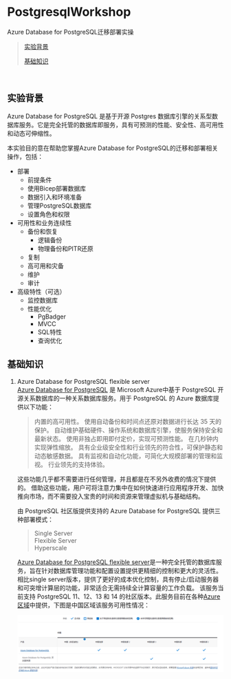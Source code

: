 # PostgresqlWorkshop
Azure Database for PostgreSQL迁移部署实操

> [实验背景](#实验背景)
>
> [基础知识](#所需基础知识介绍)
>

&nbsp;
&nbsp;

## 实验背景
Azure Database for PostgreSQL 是基于开源 Postgres 数据库引擎的关系型数据库服务。它是完全托管的数据库即服务，具有可预测的性能、安全性、高可用性和动态可伸缩性。

本实验目的意在帮助您掌握Azure Database for PostgreSQL的迁移和部署相关操作，包括：
- 部署
  -  前提条件
  -  使用Bicep部署数据库
  -  数据引入和环境准备
  -  管理PostgreSQL数据库
  -  设置角色和权限
- 可用性和业务连续性
  - 备份和恢复
    - 逻辑备份
    - 物理备份和PITR还原
  - 复制
  - 高可用和灾备
  - 维护
  - 审计
- 高级特性（可选）
  - 监控数据库
  - 性能优化
    - PgBadger
    - MVCC
    - SQL特性
    - 查询优化

    
## 基础知识
1. Azure Database for PostgreSQL flexible server  
   [Azure Database for PostgreSQL](https://learn.microsoft.com/zh-cn/azure/postgresql/single-server/overview) 是 Microsoft Azure中基于 PostgreSQL 开源关系数据库的一种关系数据库服务。用于 PostgreSQL 的 Azure 数据库提供以下功能：
   > 内置的高可用性。
   > 使用自动备份和时间点还原对数据进行长达 35 天的保护。
   > 自动维护基础硬件、操作系统和数据库引擎，使服务保持安全和最新状态。
   > 使用非独占即用即付定价，实现可预测性能。
   > 在几秒钟内实现弹性缩放。
   > 具有企业级安全性和行业领先的符合性，可保护静态和动态敏感数据。
   > 具有监视和自动化功能，可简化大规模部署的管理和监视。
   > 行业领先的支持体验。
   
   这些功能几乎都不需要进行任何管理，并且都是在不另外收费的情况下提供的。 借助这些功能，用户可将注意力集中在如何快速进行应用程序开发、加快推向市场，而不需要投入宝贵的时间和资源来管理虚拟机与基础结构。  
   
   由 PostgreSQL 社区版提供支持的 Azure Database for PostgreSQL 提供三种部署模式：
   > Single Server  
   > Flexible Server  
   > Hyperscale   

   [Azure Database for PostgreSQL flexible server](https://learn.microsoft.com/zh-cn/azure/postgresql/flexible-server/overview)是一种完全托管的数据库服务，旨在针对数据库管理功能和配置设置提供更精细的控制和更大的灵活性。相比single server版本，提供了更好的成本优化控制，具有停止/启动服务器和可突增计算层的功能，非常适合无需持续全计算容量的工作负载。 该服务当前支持 PostgreSQL 11、12、13 和 14 的社区版本。此服务目前在各种[Azure区域](https://azure.microsoft.com/zh-cn/explore/global-infrastructure/products-by-region/?products=cosmos-db,postgresql)中提供，下图是中国区域该服务可用性情况：  

   ![](./media/readme_image2.png)